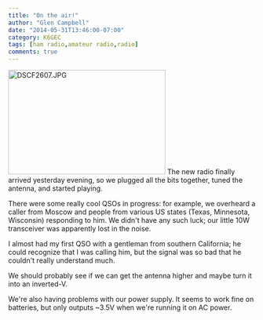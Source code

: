 ```yaml
---
title: "On the air!"
author: "Glen Campbell"
date: "2014-05-31T13:46:00-07:00"
category: K6GEC
tags: [ham radio,amateur radio,radio]
comments: true
---
```

<a href="https://www.flickr.com/photos/gecampbell/14125429108" title="DSCF2607.JPG by Glen Campbell, on Flickr"><img src="https://farm4.staticflickr.com/3697/14125429108_f2acd1c682_n.jpg" width="320" height="213" alt="DSCF2607.JPG"></a>
The new radio finally arrived yesterday evening, so we plugged all the bits together, tuned the antenna, and started playing.

There were some really cool QSOs in progress: for example, we overheard a caller from Moscow and people from various US states (Texas, Minnesota, Wisconsin) responding to him. We didn't have any such luck; our little 10W transceiver was apparently lost in the noise.

<!--more-->

I almost had my first QSO with a gentleman from southern California; he could recognize that I was calling him, but the signal was so bad that he couldn't really understand much.

We should probably see if we can get the antenna higher and maybe turn it into an inverted-V.

We're also having problems with our power supply. It seems to work fine on batteries, but only outputs ~3.5V when we're running it on AC power.
